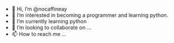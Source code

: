 - 👋 Hi, I’m @nocaffineay
- 👀 I’m interested in becoming a programmer and learning python.
- 🌱 I’m currently learning python
- 💞️ I’m looking to collaborate on ...
- 📫 How to reach me ...

<!---
nocaffineay/nocaffineay is a ✨ special ✨ repository because its `README.md` (this file) appears on your GitHub profile.
You can click the Preview link to take a look at your changes.
--->

